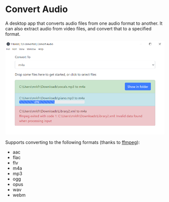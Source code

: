 # Convert Audio

A desktop app that converts audio files from one audio format to another. It can also extract audio from video files, and convert that to a specified format.

![Preview](./preview.png)

Supports converting to the following formats (thanks to [ffmpeg](https://ffmpeg.org/)):

- aac
- flac
- flv
- m4a
- mp3
- ogg
- opus
- wav
- webm
